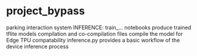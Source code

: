 # project_bypass
parking interaction system
INFERENCE:
train_... notebooks produce trained tflite models
compilation and co-compilation files compile the model for Edge TPU compatability
inference.py provides a basic workflow of the device inference process
